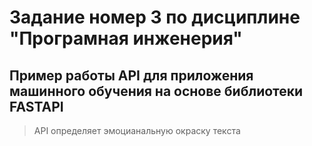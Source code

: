 # Задание номер 3 по дисциплине "Програмная инженерия" # 
##  Пример работы API для приложения машинного обучения на основе библиотеки FASTAPI ##
> API определяет эмоцианальную окраску текста
>
>
